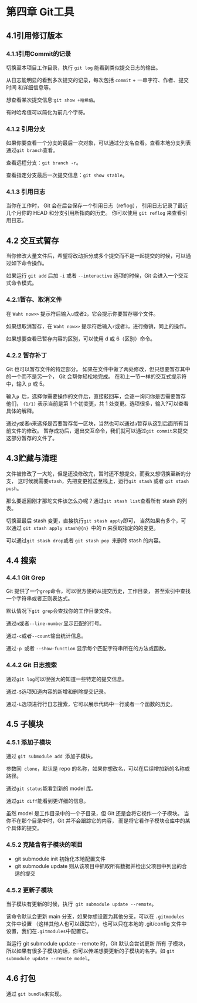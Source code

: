 # 第四章 Git工具
## 4.1引用修订版本
### 4.1.1引用Commit的记录
切换至本项目工作目录，执行 `git log` 能看到类似提交日志的输出。

从日志能明显的看到多次提交的记录，每次包括 `commit` + 一串字符、作者、提交时间 和详细信息等。

想查看某次提交信息:`git show +哈希值`。

有时哈希值可以简化为前几个字符。
### 4.1.2 引用分支
如果你要查看一个分支的最后一次对象，可以通过分支名查看。查看本地分支列表通过`git branch`查看。

查看远程分支：`git branch -r`。

查看指定分支最后一次提交信息：`git show stable`。
### 4.1.3 引用日志
当你在工作时， Git 会在后台保存一个引用日志（reflog）， 
引用日志记录了最近几个月你的 HEAD 和分支引用所指向的历史。 你可以使用 `git reflog` 来查看引用日志。
## 4.2  交互式暂存
当你修改大量文件后，希望将改动拆分成多个提交而不是一起提交的时候，可以通过如下命令操作。

如果运行 `git add` 后加 `-i` 或者 `--interactive` 选项的时候，Git 会进入一个交互式命令模式。
### 4.2.1暂存、取消文件

在 `Waht now>>` 提示符后输入`u`或者`2`，它会提示你要暂存哪个文件。

如果想取消暂存，在 `Waht now>>` 提示符后输入`r`或者`3`，进行撤销，同上的操作。

如果想要查看已暂存内容的区别，可以使用 d 或 6（区别）命令。
### 4.2.2 暂存补丁
Git 也可以暂存文件的特定部分。 如果在文件中做了两处修改，但只想要暂存其中的一个而不是另一个，
Git 会帮你轻松地完成。 在和上一节一样的交互式提示符中，输入 p 或 5。

输入`p `后，选择你需要操作的文件后，直接敲回车，会逐一询问你是否需要暂存他们，
`(1/1)` 表示当前是第 1 个初变更，共 1 处变更。选项很多，输入?可以查看具体的解释。

通过`y`或者`n`来选择是否要暂存每一区块，当然也可以通过`a`暂存从这到后面所有当前文件的修改。
暂存成功后，退出交互命令，我们就可以通过`git commit`来提交这部分暂存的文件了。

## 4.3贮藏与清理
文件被修改了一大坨，但是还没修改完，暂时还不想提交，而我又想切换至新的分支，
这时候就需要`stash`，先把变更推送至栈上，运行`git stash` 或者 `git stash push`。

那么要返回刚才那坨文件该怎么办呢？通过` git stash list `查看所有 stash 的列表。

切换至最后 stash 变更，直接执行` git stash apply `即可，
当然如果有多个，可以通过 `git stash apply stash@{n} `中的 n 来获取指定的的变更。

可以通过` git stash drop `或者 `git stash pop `来删除 stash 的内容。
## 4.4 搜索
### 4.4.1 Git Grep
Git 提供了一个`grep`命令，可以很方便的从提交历史，工作目录，
甚至索引中查找一个字符串或者正则表达式。

默认情况下`git grep`会查找你的工作目录文件。

通过`n`或者`--line-number`显示匹配的行号。

通过`-c`或者`--count`输出统计信息。

通过`-p `或者 `--show-function` 显示每个匹配字符串所在的方法或函数。
### 4.4.2 Git 日志搜索
通过`git log`可以很强大的知道一些特定的提交信息。

通过`-S`选项知道内容的新增和删除提交记录。

通过`-L`选项进行行日志搜索，它可以展示代码中一行或者一个函数的历史。
## 4.5 子模块
### 4.5.1 添加子模块
通过 `git submodule add `添加子模块。

参数同` clone`，默认是 repo 的名称，如果你想改名，可以在后续增加新的名称或路径。

通过` git status `能看到新的 model 库。

通过`git diff`能看到更详细的信息。

虽然 model 是工作目录中的一个子目录，但 Git 还是会将它视作一个子模块。
当你不在那个目录中时，Git 并不会跟踪它的内容， 而是将它看作子模块仓库中的某个具体的提交。
### 4.5.2 克隆含有子模块的项目
- git submodule init 初始化本地配置文件
- git submodule update 则从该项目中抓取所有数据并检出父项目中列出的合适的提交
### 4.5.2 更新子模块
当子模块有更新的时候，执行` git submodule update --remote`。

该命令默认会更新 main 分支，如果你想设置为其他分支，可以在 `.gitmodules` 文件中设置 （这样其他人也可以跟踪它），也可以只在本地的 .git/config 文件中设置，我们在`.gitmodules`中配置它。

当运行 git submodule update --remote 时，Git 默认会尝试更新 所有 子模块， 所以如果有很多子模块的话，你可以传递想要更新的子模块的名字。如 `git submodule update --remote model`。
## 4.6 打包
通过 `git bundle`来实现。
